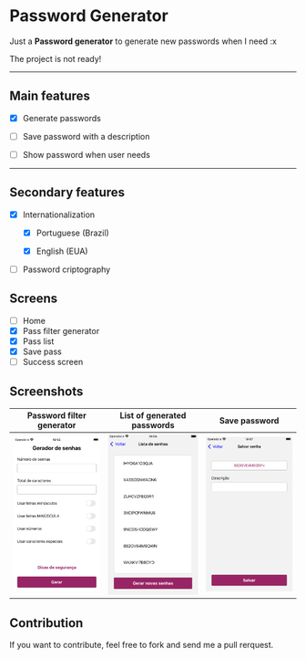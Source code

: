 # Password Generator
Just a **Password generator** to generate new passwords when I need :x

The project is not ready!


----
## Main features

- [x] Generate passwords

- [ ] Save password with a description

- [ ] Show password when user needs

----

## Secondary features
- [x] Internationalization

  - [x] Portuguese (Brazil)
  
  - [x] English (EUA)
  
- [ ] Password criptography


## Screens
- [ ] Home
- [x] Pass filter generator
- [x] Pass list
- [x] Save pass
- [ ] Success screen

## Screenshots

Password filter generator | List of generated passwords | Save password
------------------------- | --------------------------- | --------------
![](/screenshots/pass-generator.png) | ![](/screenshots/pass-list.png) | ![](/screenshots/save-pass.png)


## Contribution
If you want to contribute, feel free to fork and send me a pull rerquest.
